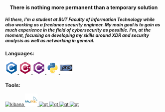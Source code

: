 <h3 align="center">There is nothing more permanent than a temporary solution</h3>

##### Hi there, I'm a student at BUT Faculty of Information Technology while also working as a freelance security engineer. My main goal is to gain as much experience in the field of cybersecurity as possible. I'm, at the moment, focusing on developing my skills around XDR and security analysis as well as networking in general.

<h3 align="left">Languages:</h3>
<p align="left"> 
<a href="https://www.cprogramming.com/" target="_blank"> <img src="https://raw.githubusercontent.com/devicons/devicon/master/icons/c/c-original.svg" alt="c" width="40" height="40"/> </a> 
<a href="https://www.w3schools.com/cpp/" target="_blank"> <img src="https://raw.githubusercontent.com/devicons/devicon/master/icons/cplusplus/cplusplus-original.svg" alt="cplusplus" width="40" height="40"/> </a> 
<a href="https://www.w3schools.com/cs/" target="_blank"> <img src="https://raw.githubusercontent.com/devicons/devicon/master/icons/csharp/csharp-original.svg" alt="csharp" width="40" height="40"/> </a> 
<a href="https://www.python.org" target="_blank"> <img src="https://raw.githubusercontent.com/devicons/devicon/master/icons/python/python-original.svg" alt="python" width="40" height="40"/> </a> 
<a href="https://www.php.net" target="_blank"> <img src="https://raw.githubusercontent.com/devicons/devicon/master/icons/php/php-original.svg" alt="php" width="40" height="40"/> </a> 
</p>
<h3 align="left">Tools:</h3>
<p align=left> 
<a href="https://www.elastic.co/kibana" target="_blank"> <img src="https://www.vectorlogo.zone/logos/elasticco_kibana/elasticco_kibana-icon.svg" alt="kibana" width="40" height="40"/> </a> 
<a href="https://www.mysql.com/" target="_blank"> <img src="https://raw.githubusercontent.com/devicons/devicon/master/icons/mysql/mysql-original-wordmark.svg" alt="mysql" width="40" height="40"/> </a>  
<a href="https://www.qt.io/" target="_blank"> <img src="https://upload.wikimedia.org/wikipedia/commons/0/0b/Qt_logo_2016.svg" alt="qt" width="40" height="40"/> </a> 
<a href="https://fidelissecurity.com/" target="_blank"> <img src="https://fidelissecurity.com/wp-content/themes/fidelissecurity/images/logo-Fidelis-green-lg.svg" alt="qt" width="40" height="40"/> </a> 
<a href="https://www.sentinelone.com/" target="_blank"> <img src="https://www.sentinelone.com/wp-content/uploads/2018/04/Logo-400x400.jpg" alt="qt" width="40" height="40"/> </a>
<a href="https://www.paloaltonetworks.com/cortex/cortex-xdr" target="_blank"> <img src="https://www.paloaltonetworks.com/etc/clientlibs/clean/imgs/logo-cortex.svg" alt="qt" width="40" height="40"/> </a>
</p>

<!--
**JGWhorox/JGWhorox** is a ✨ _special_ ✨ repository because its `README.md` (this file) appears on your GitHub profile.

Here are some ideas to get you started:

- 🔭 I’m currently working on ...
- 🌱 I’m currently learning ...
- 👯 I’m looking to collaborate on ...
- 🤔 I’m looking for help with ...
- 💬 Ask me about ...
- 📫 How to reach me: ...
- 😄 Pronouns: ...
- ⚡ Fun fact: ...
-->
